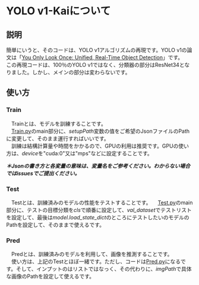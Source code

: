 # YOLO v1-Kaiについて
## 説明
簡単にいうと、そのコードは、YOLO v1アルゴリズムの再現です。YOLO v1の論文は「[You Only Look Once: Unified, Real-Time Object Detection](https://arxiv.org/abs/1506.02640)」です。  
この再現コードは、100％のYOLO v1ではなく、分類器の部分はResNet34となりました。しかし、メインの部分は変わらないです。
## 使い方
### Train
　Trainとは、モデルを訓練することです。  
　[Train.py](Train.py)のmain部分に、*setupPath*変数の值をご希望のJsonファイルのPathに変更して、そのまま運行すればいいです。  
　訓練は結構計算量や時間をかかるので、GPUの利用は推奨です。GPUの使い方は、*device*を"cuda:0"又は"mps"などに設定することです。

**_＊Jsonの書き方と各変量の意味は、変量名をご参考ください。わからない場合ではissuesでご提出ください。_**
### Test
　Testとは、訓練済みのモデルの性能をテストすることです。
　[Test.py](Test.py)のmain部分に、テストの目標分類を*cls*で順番に設定して、*val_dataset*でテストリストを設定して、最後は*model.load_state_dict*のところにテストしたいのモデルのPathを設定して、そのままで使えるです。
### Pred
　Predとは、訓練済みのモデルを利用して、画像を推測することです。  
　使い方は、上記のTestとほぼ一緒です。ただし、コードは[Pred.py](Pred.py)になるです。そして、インプットのはリストではなっく、その代わりに、*imgPath*で具体な画像のPathを設定して使えるです。